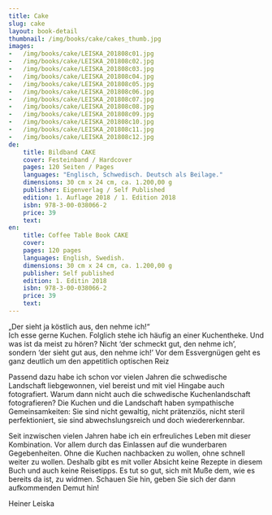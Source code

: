 ```yaml
---
title: Cake
slug: cake
layout: book-detail
thumbnail: /img/books/cake/cakes_thumb.jpg
images:
-   /img/books/cake/LEISKA_201808c01.jpg
-   /img/books/cake/LEISKA_201808c02.jpg
-   /img/books/cake/LEISKA_201808c03.jpg
-   /img/books/cake/LEISKA_201808c04.jpg
-   /img/books/cake/LEISKA_201808c05.jpg
-   /img/books/cake/LEISKA_201808c06.jpg
-   /img/books/cake/LEISKA_201808c07.jpg
-   /img/books/cake/LEISKA_201808c08.jpg
-   /img/books/cake/LEISKA_201808c09.jpg
-   /img/books/cake/LEISKA_201808c10.jpg
-   /img/books/cake/LEISKA_201808c11.jpg
-   /img/books/cake/LEISKA_201808c12.jpg
de:
    title: Bildband CAKE 
    cover: Festeinband / Hardcover
    pages: 120 Seiten / Pages
    languages: "Englisch, Schwedisch. Deutsch als Beilage."
    dimensions: 30 cm x 24 cm, ca. 1.200,00 g  
    publisher: Eigenverlag / Self Published 
    edition: 1. Auflage 2018 / 1. Edition 2018  
    isbn: 978-3-00-038066-2
    price: 39
    text: 
en:
    title: Coffee Table Book CAKE 
    cover: 
    pages: 120 pages
    languages: English, Swedish. 
    dimensions: 30 cm x 24 cm, ca. 1.200,00 g  
    publisher: Self published 
    edition: 1. Editin 2018  
    isbn: 978-3-00-038066-2
    price: 39
    text: 
---
```


  „Der sieht ja köstlich aus, den nehme ich!“  
  Ich esse gerne Kuchen. Folglich stehe ich häufig an einer Kuchentheke. Und was ist da meist zu hören?
  Nicht ‘der schmeckt gut, den nehme ich’, sondern ‘der sieht gut aus, den nehme ich!’ Vor dem Essvergnügen geht es ganz deutlich um den appetitlich optischen Reiz
  
  Passend dazu habe ich schon vor vielen Jahren die schwedische Landschaft liebgewonnen, viel bereist und mit viel Hingabe auch fotografiert. Warum dann nicht auch die schwedische Kuchenlandschaft fotografieren? Die Kuchen und die Landschaft haben sympathische Gemeinsamkeiten: Sie sind nicht gewaltig, nicht prätenziös, nicht steril perfektioniert, sie sind abwechslungsreich und doch wiedererkennbar.
  
  Seit inzwischen vielen Jahren habe ich ein erfreuliches Leben mit dieser Kombination. Vor allem durch das Einlassen auf die wunderbaren Gegebenheiten. Ohne die Kuchen nachbacken zu wollen, ohne schnell weiter zu wollen. Deshalb gibt es mit voller Absicht keine Rezepte in diesem Buch und auch keine Reisetipps. Es tut so gut, sich mit Muße dem, wie es bereits da ist, zu widmen. Schauen Sie hin, geben Sie sich der dann aufkommenden Demut hin!
  
  Heiner Leiska